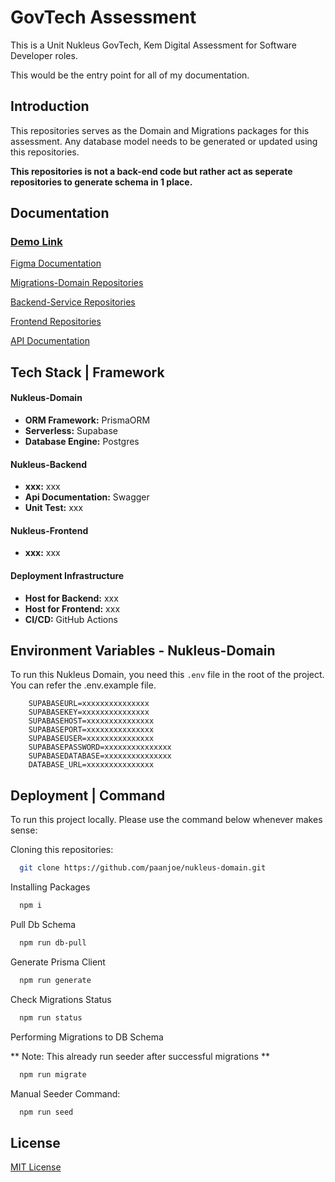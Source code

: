 # GovTech Assessment

This is a Unit Nukleus GovTech, Kem Digital Assessment for Software Developer roles.

This would be the entry point for all of my documentation.

## Introduction

This repositories serves as the Domain and Migrations packages for this assessment. Any database model needs to be generated or updated using this repositories.

**This repositories is not a back-end code but rather act as seperate repositories to generate schema in 1 place.**

## Documentation

### [Demo Link](https://www.figma.com/file/AE6vCE7lwxDaMI32c0nVWk/%5BFarhan%5D-GovTech-Assessment-Brainstorm-Board?type=whiteboard&t=ewtZZiMzR75Sc1k7-1)

[Figma Documentation](https://www.figma.com/file/AE6vCE7lwxDaMI32c0nVWk/%5BFarhan%5D-GovTech-Assessment-Brainstorm-Board?type=whiteboard&t=ewtZZiMzR75Sc1k7-1)

[Migrations-Domain Repositories](https://github.com/paanjoe/nukleus-domain)

[Backend-Service Repositories](https://www.figma.com/file/AE6vCE7lwxDaMI32c0nVWk/%5BFarhan%5D-GovTech-Assessment-Brainstorm-Board?type=whiteboard&t=ewtZZiMzR75Sc1k7-1)

[Frontend Repositories](https://www.figma.com/file/AE6vCE7lwxDaMI32c0nVWk/%5BFarhan%5D-GovTech-Assessment-Brainstorm-Board?type=whiteboard&t=ewtZZiMzR75Sc1k7-1)

[API Documentation](https://www.figma.com/file/AE6vCE7lwxDaMI32c0nVWk/%5BFarhan%5D-GovTech-Assessment-Brainstorm-Board?type=whiteboard&t=ewtZZiMzR75Sc1k7-1)

## Tech Stack | Framework

#### Nukleus-Domain

- **ORM Framework:** PrismaORM
- **Serverless:** Supabase
- **Database Engine:** Postgres

#### Nukleus-Backend

- **xxx:** xxx
- **Api Documentation:** Swagger
- **Unit Test:** xxx

#### Nukleus-Frontend

- **xxx:** xxx

#### Deployment Infrastructure

- **Host for Backend:** xxx
- **Host for Frontend:** xxx
- **CI/CD:** GitHub Actions

## Environment Variables - Nukleus-Domain

To run this Nukleus Domain, you need this `.env` file in the root of the project. You can refer the .env.example file.

```
    SUPABASEURL=xxxxxxxxxxxxxxx
    SUPABASEKEY=xxxxxxxxxxxxxxx
    SUPABASEHOST=xxxxxxxxxxxxxxx
    SUPABASEPORT=xxxxxxxxxxxxxxx
    SUPABASEUSER=xxxxxxxxxxxxxxx
    SUPABASEPASSWORD=xxxxxxxxxxxxxxx
    SUPABASEDATABASE=xxxxxxxxxxxxxxx
    DATABASE_URL=xxxxxxxxxxxxxxx
```

## Deployment | Command

To run this project locally. Please use the command below whenever makes sense:

Cloning this repositories:

```bash
  git clone https://github.com/paanjoe/nukleus-domain.git
```

Installing Packages

```bash
  npm i
```

Pull Db Schema

```bash
  npm run db-pull
```

Generate Prisma Client

```bash
  npm run generate
```

Check Migrations Status

```bash
  npm run status
```

Performing Migrations to DB Schema

** Note: This already run seeder after successful migrations **

```bash
  npm run migrate
```

Manual Seeder Command:

```bash
  npm run seed
```

## License

[MIT License](https://choosealicense.com/licenses/mit/)
